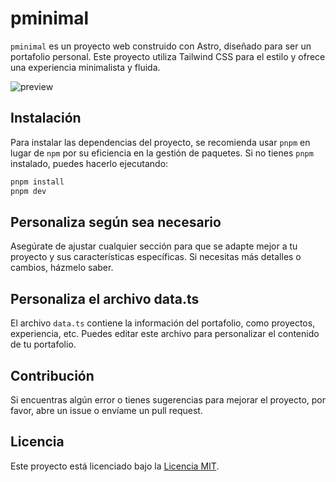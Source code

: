 # pminimal

`pminimal` es un proyecto web construido con Astro, diseñado para ser un portafolio personal. Este proyecto utiliza Tailwind CSS para el estilo y ofrece una experiencia minimalista y fluida.

![preview](https://pminimal.vercel.app/og.png)

## Instalación

Para instalar las dependencias del proyecto, se recomienda usar `pnpm` en lugar de `npm` por su eficiencia en la gestión de paquetes. Si no tienes `pnpm` instalado, puedes hacerlo ejecutando:

```bash
pnpm install
pnpm dev
```

## Personaliza según sea necesario

Asegúrate de ajustar cualquier sección para que se adapte mejor a tu proyecto y sus características específicas. Si necesitas más detalles o cambios, házmelo saber.

## Personaliza el archivo data.ts

El archivo `data.ts` contiene la información del portafolio, como proyectos, experiencia, etc. Puedes editar este archivo para personalizar el contenido de tu portafolio.

## Contribución

Si encuentras algún error o tienes sugerencias para mejorar el proyecto, por favor, abre un issue o envíame un pull request.

## Licencia

Este proyecto está licenciado bajo la [Licencia MIT](LICENSE).
